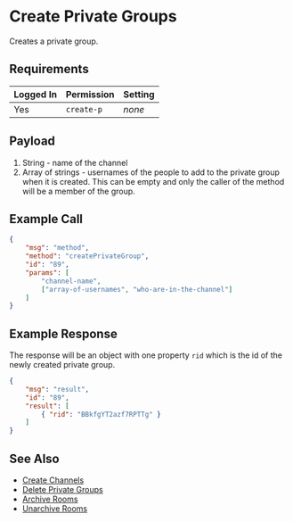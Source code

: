 # Create Private Groups

Creates a private group.

## Requirements

| Logged In | Permission | Setting |
| --------- | ---------- | ------- |
| Yes       | `create-p` | _none_  |

## Payload

1. String - name of the channel
2. Array of strings - usernames of the people to add to the private group when it is created. This can be empty and only the caller of the method will be a member of the group.

## Example Call

```json
{
    "msg": "method",
    "method": "createPrivateGroup",
    "id": "89",
    "params": [
        "channel-name",
        ["array-of-usernames", "who-are-in-the-channel"]
    ]
}
```

## Example Response

The response will be an object with one property `rid` which is the id of the newly created private group.

```json
{
    "msg": "result",
    "id": "89",
    "result": [
        { "rid": "BBkfgYT2azf7RPTTg" }
    ]
}
```

## See Also

- [Create Channels][1]
- [Delete Private Groups][2]
- [Archive Rooms][3]
- [Unarchive Rooms][4]

[1]: ../create-channels/

[2]: ../delete-rooms/

[3]: ../archive-rooms/

[4]: ../unarchive-rooms/
